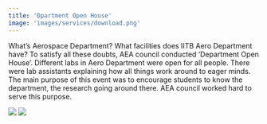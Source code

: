 ```yaml
---
title: 'Dpartment Open House'
image: 'images/services/download.png'
---
```


What’s Aerospace Department? What facilities does IITB Aero Department have? To satisfy all these doubts, AEA council conducted ‘Department Open House’. Different labs in Aero Department were open for all people. There were lab assistants explaining how all things work around to eager minds. The main purpose of this event was to encourage students to know the department, the research going around there. AEA council worked hard to serve this purpose.

<img src="https://scontent.fmaa8-1.fna.fbcdn.net/v/t1.0-0/p640x640/40103472_2082652048653105_2235543328110149632_o.jpg?_nc_cat=102&_nc_ohc=PCVA8JnK1bQAQnirhSXvAj3o3sZO7_zC0ssR1a--TkFsq-qnU9m0h3fJQ&_nc_ht=scontent.fmaa8-1.fna&oh=a740cd26f47601272a0009cc3f2b5323&oe=5EAF6A65">

<img src="https://scontent.fmaa8-1.fna.fbcdn.net/v/t1.0-0/p640x640/40242584_2082651575319819_2554991227376238592_o.jpg?_nc_cat=100&_nc_ohc=fwh6gye87KMAQkHgpWkjTwPUJQQ20zhIb8by9HK0JBEN-tWbYy-2WWvww&_nc_ht=scontent.fmaa8-1.fna&_nc_tp=1&oh=afdf12051a384fa33600e9cb42abfbc3&oe=5E9C518E">

